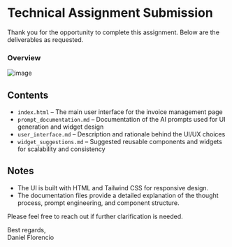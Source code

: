 # Technical Assignment Submission

Thank you for the opportunity to complete this assignment. Below are the deliverables as requested.

### Overview

![image](https://github.com/user-attachments/assets/a11e9e58-c018-4986-8cd4-ccd5ca8e571a)

## Contents

- `index.html` – The main user interface for the invoice management page  
- `prompt_documentation.md` – Documentation of the AI prompts used for UI generation and widget design  
- `user_interface.md` – Description and rationale behind the UI/UX choices  
- `widget_suggestions.md` – Suggested reusable components and widgets for scalability and consistency  

## Notes

- The UI is built with HTML and Tailwind CSS for responsive design.  
- The documentation files provide a detailed explanation of the thought process, prompt engineering, and component structure.  

Please feel free to reach out if further clarification is needed.

Best regards,  
Daniel Florencio
